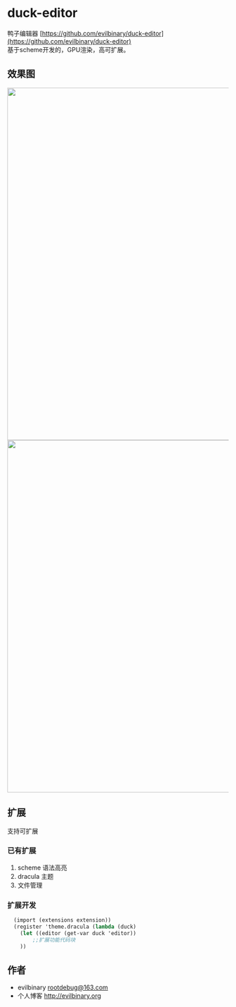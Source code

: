 # duck-editor
鸭子编辑器 [https://github.com/evilbinary/duck-editor](https://github.com/evilbinary/duck-editor)  
基于scheme开发的，GPU渲染，高可扩展。

## 效果图
<img src="https://raw.githubusercontent.com/evilbinary/duck-editor/master/data/screenshot/demo4.jpg" width="800px" />

<img src="https://raw.githubusercontent.com/evilbinary/duck-editor/master/data/screenshot/demo2.png" width="800px" />



## 扩展
支持可扩展
### 已有扩展  
1. scheme 语法高亮
2. dracula 主题
3. 文件管理

### 扩展开发

```scheme
  (import (extensions extension))
  (register 'theme.dracula (lambda (duck)
    (let ((editor (get-var duck 'editor))
    	;;扩展功能代码块
    ))
```
## 作者

* evilbinary rootdebug@163.com
* 个人博客 http://evilbinary.org
